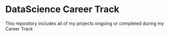 # DataScience Career Track
 This repository includes all of my projects ongoing or completed during my Career Track
